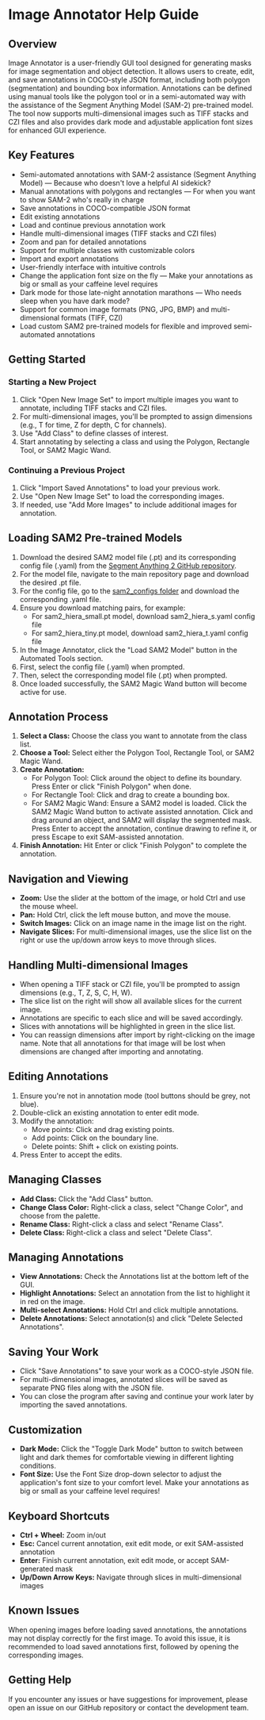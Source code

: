 # Image Annotator Help Guide

## Overview

Image Annotator is a user-friendly GUI tool designed for generating masks for image segmentation and object detection. It allows users to create, edit, and save annotations in COCO-style JSON format, including both polygon (segmentation) and bounding box information. Annotations can be defined using manual tools like the polygon tool or in a semi-automated way with the assistance of the Segment Anything Model (SAM-2) pre-trained model. The tool now supports multi-dimensional images such as TIFF stacks and CZI files and also provides dark mode and adjustable application font sizes for enhanced GUI experience.

## Key Features

- Semi-automated annotations with SAM-2 assistance (Segment Anything Model) — Because who doesn't love a helpful AI sidekick?
- Manual annotations with polygons and rectangles — For when you want to show SAM-2 who's really in charge
- Save annotations in COCO-compatible JSON format
- Edit existing annotations
- Load and continue previous annotation work
- Handle multi-dimensional images (TIFF stacks and CZI files)
- Zoom and pan for detailed annotations
- Support for multiple classes with customizable colors
- Import and export annotations
- User-friendly interface with intuitive controls
- Change the application font size on the fly — Make your annotations as big or small as your caffeine level requires
- Dark mode for those late-night annotation marathons — Who needs sleep when you have dark mode?
- Support for common image formats (PNG, JPG, BMP) and multi-dimensional formats (TIFF, CZI)
- Load custom SAM2 pre-trained models for flexible and improved semi-automated annotations

## Getting Started

### Starting a New Project

1. Click "Open New Image Set" to import multiple images you want to annotate, including TIFF stacks and CZI files.
2. For multi-dimensional images, you'll be prompted to assign dimensions (e.g., T for time, Z for depth, C for channels).
3. Use "Add Class" to define classes of interest.
4. Start annotating by selecting a class and using the Polygon, Rectangle Tool, or SAM2 Magic Wand.

### Continuing a Previous Project

1. Click "Import Saved Annotations" to load your previous work.
2. Use "Open New Image Set" to load the corresponding images.
3. If needed, use "Add More Images" to include additional images for annotation.

## Loading SAM2 Pre-trained Models

1. Download the desired SAM2 model file (.pt) and its corresponding config file (.yaml) from the [Segment Anything 2 GitHub repository](https://github.com/facebookresearch/segment-anything-2).
2. For the model file, navigate to the main repository page and download the desired .pt file.
3. For the config file, go to the [sam2_configs folder](https://github.com/facebookresearch/segment-anything-2/tree/main/sam2_configs) and download the corresponding .yaml file.
4. Ensure you download matching pairs, for example:
   - For sam2_hiera_small.pt model, download sam2_hiera_s.yaml config file
   - For sam2_hiera_tiny.pt model, download sam2_hiera_t.yaml config file
5. In the Image Annotator, click the "Load SAM2 Model" button in the Automated Tools section.
6. First, select the config file (.yaml) when prompted.
7. Then, select the corresponding model file (.pt) when prompted.
8. Once loaded successfully, the SAM2 Magic Wand button will become active for use.

## Annotation Process

1. **Select a Class:** Choose the class you want to annotate from the class list.
2. **Choose a Tool:** Select either the Polygon Tool, Rectangle Tool, or SAM2 Magic Wand.
3. **Create Annotation:**
   - For Polygon Tool: Click around the object to define its boundary. Press Enter or click "Finish Polygon" when done.
   - For Rectangle Tool: Click and drag to create a bounding box.
   - For SAM2 Magic Wand: Ensure a SAM2 model is loaded. Click the SAM2 Magic Wand button to activate assisted annotation. Click and drag around an object, and SAM2 will display the segmented mask. Press Enter to accept the annotation, continue drawing to refine it, or press Escape to exit SAM-assisted annotation.
4. **Finish Annotation:** Hit Enter or click "Finish Polygon" to complete the annotation.

## Navigation and Viewing

- **Zoom:** Use the slider at the bottom of the image, or hold Ctrl and use the mouse wheel.
- **Pan:** Hold Ctrl, click the left mouse button, and move the mouse.
- **Switch Images:** Click on an image name in the image list on the right.
- **Navigate Slices:** For multi-dimensional images, use the slice list on the right or use the up/down arrow keys to move through slices.

## Handling Multi-dimensional Images

- When opening a TIFF stack or CZI file, you'll be prompted to assign dimensions (e.g., T, Z, S, C, H, W).
- The slice list on the right will show all available slices for the current image.
- Annotations are specific to each slice and will be saved accordingly.
- Slices with annotations will be highlighted in green in the slice list.
- You can reassign dimensions after import by right-clicking on the image name. Note that all annotations for that image will be lost when dimensions are changed after importing and annotating.

## Editing Annotations

1. Ensure you're not in annotation mode (tool buttons should be grey, not blue).
2. Double-click an existing annotation to enter edit mode.
3. Modify the annotation:
   - Move points: Click and drag existing points.
   - Add points: Click on the boundary line.
   - Delete points: Shift + click on existing points.
4. Press Enter to accept the edits.

## Managing Classes

- **Add Class:** Click the "Add Class" button.
- **Change Class Color:** Right-click a class, select "Change Color", and choose from the palette.
- **Rename Class:** Right-click a class and select "Rename Class".
- **Delete Class:** Right-click a class and select "Delete Class".

## Managing Annotations

- **View Annotations:** Check the Annotations list at the bottom left of the GUI.
- **Highlight Annotations:** Select an annotation from the list to highlight it in red on the image.
- **Multi-select Annotations:** Hold Ctrl and click multiple annotations.
- **Delete Annotations:** Select annotation(s) and click "Delete Selected Annotations".

## Saving Your Work

- Click "Save Annotations" to save your work as a COCO-style JSON file.
- For multi-dimensional images, annotated slices will be saved as separate PNG files along with the JSON file.
- You can close the program after saving and continue your work later by importing the saved annotations.

## Customization

- **Dark Mode:** Click the "Toggle Dark Mode" button to switch between light and dark themes for comfortable viewing in different lighting conditions.
- **Font Size:** Use the Font Size drop-down selector to adjust the application's font size to your comfort level. Make your annotations as big or small as your caffeine level requires!

## Keyboard Shortcuts

- **Ctrl + Wheel:** Zoom in/out
- **Esc:** Cancel current annotation, exit edit mode, or exit SAM-assisted annotation
- **Enter:** Finish current annotation, exit edit mode, or accept SAM-generated mask
- **Up/Down Arrow Keys:** Navigate through slices in multi-dimensional images

## Known Issues

When opening images before loading saved annotations, the annotations may not display correctly for the first image. To avoid this issue, it is recommended to load saved annotations first, followed by opening the corresponding images.

## Getting Help

If you encounter any issues or have suggestions for improvement, please open an issue on our GitHub repository or contact the development team.
